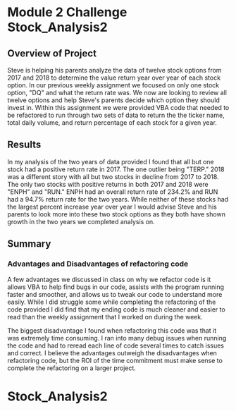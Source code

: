 # Module 2 Challenge Stock_Analysis2

## Overview of Project

Steve is helping his parents analyze the data of twelve stock options from 2017 and 2018 to determine the value return year over year of each stock option.  In our previous weekly assignment we focused on only one stock option, "DQ" and what the return rate was.  We now are looking to review all twelve options and help Steve's parents decide which option they should invest in.  Within this assignment we were provided VBA code that needed to be refactored to run through two sets of data to return the the ticker name, total daily volume, and return percentage of each stock for a given year.  

## Results

In my analysis of the two years of data provided I found that all but one stock had a positive return rate in 2017.  The one outlier being "TERP."  2018 was a different story with all but two stocks in decline from 2017 to 2018.  The only two stocks with positive returns in both 2017 and 2018 were "ENPH" and "RUN."  ENPH had an overall return rate of 234.2% and RUN had a 94.7% return rate for the two years. While neither of these stocks had the largest percent increase year over year I would advise Steve and his parents to look more into these two stock options as they both have shown growth in the two years we completed analysis on.

## Summary
### Advantages and Disadvantages of refactoring code

A few advantages we discussed in class on why we refactor code is it allows VBA to help find bugs in our code, assists with the program running faster and smoother,  and allows us to tweak our code to understand more easily. While I did struggle some while completing the refactoring of the code provided I did find that my ending code is much cleaner and easier to read than the weekly assignment that I worked on during the week.  

The biggest disadvantage I found when refactoring this code was that it was extremely time consuming.  I ran into many debug issues when running the code and had to reread each line of code several times to catch issues and correct.  I believe the advantages outweigh the disadvantages when refactoring code, but the ROI of the time commitment must make sense to complete the refactoring on a larger project.
# Stock_Analysis2